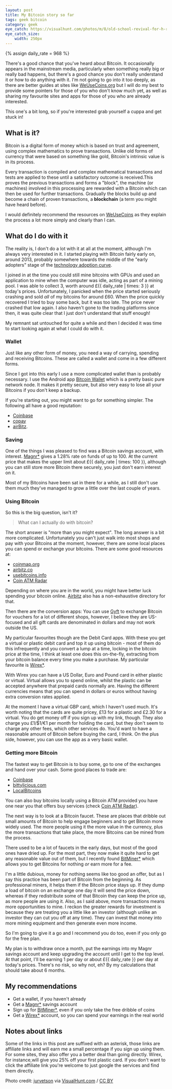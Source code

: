 ```yaml
---
layout: post
title: My Bitcoin story so far
tags: geek bitcoin
category: geek
eye_catch: https://visualhunt.com/photos/m/8/old-school-revival-for-h-r-block-its-tax-time-miners.jpg
eye_catch_size:
    width: 250px
---
```


{% assign daily_rate = 968 %}

There's a good chance that you've heard about Bitcoin. It occasionally appears in the mainstream media, particularly when something really big or really bad happens, but there's a good chance you don't really understand it or how to do anything with it. I'm not going to go into it too deeply, as there are better guides at sites like [WeUseCoins.org][1] but I will do my best to provide some pointers for those of you who don't know much yet, as well as sharing my favourite sites and apps for those of you who are already interested.

This one's a bit long, so if you're interested grab yourself a cuppa and get stuck in!

<!--more-->

## What is it?

Bitcoin is a digital form of money which is based on trust and agreement, using complex mathematics to prove transactions. Unlike old forms of currency that were based on something like gold, Bitcoin's intrinsic value is in its process.

Every transaction is compiled and complex mathematical transactions and tests are applied to these until a satisfactory outcome is received.This proves the previous transactions and forms a "block", the machine (or machines) involved in this processing are rewarded with a Bitcoin which can then be used for further transactions. Gradually the blocks build up and become a chain of proven transactions, a **blockchain** (a term you might have heard before).

I would definitely recommend the resources on [WeUseCoins][1] as they explain the process a lot more simply and clearly than I can.

## What do I do with it

The reality is, I don't do a lot with it at all at the moment, although I'm always very interested in it. I started playing with Bitcoin fairly early on, around 2013, probably somewhere towards the middle of the "early adopters" stage of the [technology adoption curve](http://lmgtfy.com/?q=technology+adoption+curve).

I joined in at the time you could still mine bitcoins with GPUs and used an application to mine when the computer was idle, acting as part of a mining pool. I was able to collect <i class="fa fa-btc" aria-hidden="true"></i>3, worth around £{{ daily_rate | times: 3 }} at today's prices. Unfortunately, I panicked when the price started seriously crashing and sold *all* of my bitcoins for around £60. When the price quickly recovered I tried to buy some back, but it was too late. The price never crashed that low again. I also haven't gone to the trading platforms since then, it was quite clear that I just don't understand that stuff enough!

My remnant sat untouched for quite a while and then I decided it was time to start looking again at what I could do with it.

### Wallet

Just like any other form of money, you need a way of carrying, spending and receiving Bitcoins. These are called a wallet and come in a few different forms.

Since I got into this early I use a more complicated wallet than is probably necessary. I use the Android app [Bitcoin Wallet](https://play.google.com/store/apps/details?id=de.schildbach.wallet) which is a pretty basic pure network node. It makes it pretty secure, but also very easy to lose all your Bitcoins if you don't keep a backup.

If you're starting out, you might want to go for something simpler. The following all have a good reputation:

* [Coinbase](https://www.coinbase.com/)
* [copay](https://copay.io/)
* [airBitz](https://airbitz.co/).

### Saving

One of the things I was pleased to find was a Bitcoin savings account, with interest. [Magnr*](https:/www.magnr.com/?r=85495) gives a 1.28% rate on funds of up to <i class="fa fa-btc" aria-hidden="true"></i>100. At the current price that makes the upper limit about £{{ daily_rate | times: 100 }}, although you can still store more Bitcoin there securely, you just don't earn interest on it.

Most of my Bitcoins have been sat in there for a while, as I still don't use them much they've managed to grow a little over the last couple of years.

### Using Bitcoin

So this is the big question, isn't it?

> What can I actually do with bitcoin?

The short answer is "more than you might expect". The long answer is a bit more complicated. Unfortunately you can't just walk into most shops and pay with your Bitcoins at the moment, however, there are some local places you can spend or exchange your bitcoins. There are some good resources at:

* [coinmap.org](https://coinmap.org/)
* [airbitz.co](https://airbitz.co/search?term=&location=Current+Location)
* [usebitcoins.info](http://usebitcoins.info/index.php/bitcoin-in-the-real-world)
* [Coin ATM Radar](https://coinatmradar.com/)

Depending on where you are in the world, you might have better luck spending your bitcoin online. [Airbitz](https://airbitz.co/search?term=&location=On+the+Web) also has a non-exhaustive directory for that.

Then there are the conversion apps: You can use [Gyft](https://www.gyft.com/) to exchange Bitcoin for vouchers for a lot of different shops, however, I believe they are US-focused and all gift cards are denominated in dollars and may not work outside the US.

My particular favourites though are the Debit Card apps. With these you get a virtual or plastic debit card and top it up using bitcoin - most of them do this infrequently and you convert a lump at a time, locking in the bitcoin price at the time, I think at least one does this on-the-fly, extracting from your bitcoin balance every time you make a purchase. My particular favourite is [Wirex*](https://app.wirexapp.com/join/r1pVmPNhrESq2VB8fOOaPA).

With Wirex you can have a US Dollar, Euro and Pound card in either plastic or virtual. Virtual allows you to spend online, whilst the plastic can be accepted anywhere that prepaid cards normally are. Having the different currencies means that you can spend in dollars or euros without having extra conversion rates applied.

At the moment I have a virtual GBP card, which I haven't used much. It's worth noting that the cards are quite pricey, £13 for a plastic and £2.30 for a virtual. You do get money off if you sign up with my link, though. They also charge you £1/$1/€1 per month for holding the card, but they don't seem to charge any other fees, which other services do. You'd want to have a reasonable amount of Bitcoin before buying the card, I think. On the plus side, however, you can use the app as a very basic wallet.

### Getting more Bitcoin

The fastest way to get Bitcoin is to buy some, go to one of the exchanges and hand over your cash. Some good places to trade are:

* [Coinbase](https://www.coinbase.com/)
* [bittylicious.com](https://bittylicious.com/)
* [LocalBitcoins](https://localbitcoins.com/)

You can also buy bitcoins locally using a Bitcoin ATM provided you have one near you that offers buy services (check [Coin ATM Radar](https://coinatmradar.com/)).

The next way is to look at a Bitcoin faucet. These are places that dribble out small amounts of Bitcoin to help engage beginners and to get Bitcoin more widely used. The more people using it the more value in the currency, plus the more transactions that take place, the more Bitcoins can be mined from the process.

There used to be a lot of faucets in the early days, but most of the good ones have dried up. For the most part, they now make it quite hard to get any reasonable value out of them, but I recently found [BitMiner*](https://bitminer.io/1686048) which allows you to get Bitcoins for nothing _or_ earn more for a fee.

I'm a little dubious, money for nothing seems like too good an offer, but as I say this practice has been part of Bitcoin from the beginning. As professional miners, it helps them if the Bitcoin price stays up. If they dump a load of bitcoin on an exchange one day it will send the price down, whereas if they redistribute some of that Bitcoin they can keep the price up, as more people are using it. Also, as I said above, more transactions means more opportunities to mine. I reckon the greater rewards for investment is because they are treating you a little like an investor (although unlike an investor they can cut you off at any time). They can invest that money into more mining equipment and then generate even more income.

So I'm going to give it a go and I recommend you do too, even if you only go for the free plan.

My plan is to withdraw once a month, put the earnings into my Magnr savings account and keep upgrading the account until I get to the top level. At that point, I'll be earning <i class="fa fa-btc" aria-hidden="true"></i>1 per day or about £{{ daily_rate }} per day at today's prices. There's no risk, so why not, eh? By my calculations that should take about 6 months.

## My recommendations

* Get a wallet, if you haven't already
* Get a [Magnr*](https:/www.magnr.com/?r=85495) savings account
* Sign up for [BitMiner*](https://bitminer.io/1686048), even if you only take the free dribble of coins
* Get a [Wirex*](https://app.wirexapp.com/join/r1pVmPNhrESq2VB8fOOaPA) account, so you can spend your earnings in the real world

## Notes about links

Some of the links in this post are suffixed with an asterisk, those links are affiliate links and will earn me a small percentage if you sign up using them. For some sites, they also offer you a better deal than going directly. Wirex, for instance,will give you 25% off your first plastic card. If you don't want to click the affiliate link you're welcome to just google the services and find them directly.

Photo credit: [jurvetson](https://www.flickr.com/photos/jurvetson/13543526165/) via [VisualHunt.com](https://visualhunt.com/re/ab6492) / [CC BY](http://creativecommons.org/licenses/by/2.0/)

[1]: https://www.weusecoins.org/